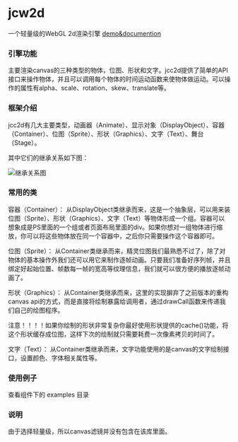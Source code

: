 # jcw2d
一个轻量级的WebGL 2d渲染引擎 [demo&documention](https://jasonchen1982.github.io/jcw2d/)

### 引擎功能 ###

主要渲染canvas的三种类型的物体，位图、形状和文字。jcc2d提供了简单的API接口来操作物体，并且可以调用每个物体的时间运动函数来使物体做运动。可以操作的属性有alpha、scale、rotation、skew、translate等。

### 框架介绍 ###
jcc2d有几大主要类型，动画器（Animate）、显示对象（DisplayObject）、容器（Container）、位图（Sprite）、形状（Graphics）、文字（Text）、舞台（Stage）。

其中它们的继承关系如下图：

![继承关系图](http://img.ucweb.com/s/uae/g/01/jason_chen/jcc2d/extend.jpg)

### 常用的类 ###

容器（Container）：
  从DisplayObject类继承而来，这是一个抽象层，可以用来装位图（Sprite）、形状（Graphics）、文字（Text）等物体形成一个组。容器可以想象成是PS里面的一个组或者页面布局里面的div。如果你想对一组物体进行缩放，你可以将这些物体放在同一个容器中，之后你只需要操作这个容器即可。
  
位图（Sprite）：
  从Container类继承而来，精灵位图我们最熟悉不过了，除了对物体的基本操作外我们还可以用它来制作逐帧动画。只要我们准备好序列帧，并且绑定好起始位置、帧数每一帧的宽高等纹理信息，我们就可以很方便的播放逐帧动画了。
  
形状（Graphics）：
  从Container类继承而来，这里的实现摒弃了之前版本的重构canvas api的方式，而是直接将绘制暴露给调用者，通过drawCall函数来传递我们自己的绘图程序。
  
  注意！！！！如果你绘制的形状非常复杂你最好使用形状提供的cache()功能，将这个形状缓存成位图，这样下次的绘制就只需要耗费一次像素拷贝的时间了。
  
文字（Text）：
  从Container类继承而来，文字功能使用的是canvas的文字绘制接口，设置颜色、字体相关属性等。
  

### 使用例子 ###
  查看组件下的 examples 目录


### 说明 ###
由于选择轻量级，所以canvas滤镜并没有包含在该库里面。